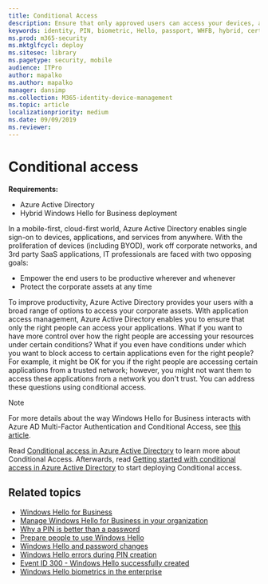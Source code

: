 ```yaml
---
title: Conditional Access
description: Ensure that only approved users can access your devices, applications, and services from anywhere by enabling single sign-on with Azure Active Directory.
keywords: identity, PIN, biometric, Hello, passport, WHFB, hybrid, cert-trust, device, registration, unlock, conditional access
ms.prod: m365-security
ms.mktglfcycl: deploy
ms.sitesec: library
ms.pagetype: security, mobile
audience: ITPro
author: mapalko
ms.author: mapalko
manager: dansimp
ms.collection: M365-identity-device-management
ms.topic: article
localizationpriority: medium
ms.date: 09/09/2019
ms.reviewer: 
---
```


# Conditional access

**Requirements:**

* Azure Active Directory
* Hybrid Windows Hello for Business deployment

In a mobile-first, cloud-first world, Azure Active Directory enables single sign-on to devices, applications, and services from anywhere. With the proliferation of devices (including BYOD), work off corporate networks, and 3rd party SaaS applications, IT professionals are faced with two opposing goals:

* Empower the end users to be productive wherever and whenever
* Protect the corporate assets at any time

To improve productivity, Azure Active Directory provides your users with a broad range of options to access your corporate assets. With application access management, Azure Active Directory enables you to ensure that only the right people can access your applications. What if you want to have more control over how the right people are accessing your resources under certain conditions? What if you even have conditions under which you want to block access to certain applications even for the right people? For example, it might be OK for you if the right people are accessing certain applications from a trusted network; however, you might not want them to access these applications from a network you don't trust. You can address these questions using conditional access.

> [!NOTE]
> For more details about the way Windows Hello for Business interacts with Azure AD Multi-Factor Authentication and Conditional Access, see [this article](https://techcommunity.microsoft.com/t5/core-infrastructure-and-security/why-are-my-users-not-prompted-for-mfa-as-expected/ba-p/1449032).

Read [Conditional access in Azure Active Directory](/azure/active-directory/active-directory-conditional-access-azure-portal) to learn more about Conditional Access.  Afterwards, read [Getting started with conditional access in Azure Active Directory](/azure/active-directory/active-directory-conditional-access-azure-portal-get-started) to start deploying Conditional access.

## Related topics

* [Windows Hello for Business](hello-identity-verification.md)
* [Manage Windows Hello for Business in your organization](hello-manage-in-organization.md)
* [Why a PIN is better than a password](hello-why-pin-is-better-than-password.md)
* [Prepare people to use Windows Hello](hello-prepare-people-to-use.md)
* [Windows Hello and password changes](hello-and-password-changes.md)
* [Windows Hello errors during PIN creation](hello-errors-during-pin-creation.md)
* [Event ID 300 - Windows Hello successfully created](hello-event-300.md)
* [Windows Hello biometrics in the enterprise](hello-biometrics-in-enterprise.md)